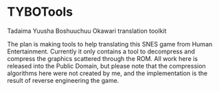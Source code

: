 # TYBOTools
Tadaima Yuusha Boshuuchuu Okawari translation toolkit

The plan is making tools to help translating this SNES game from Human Entertainment.
Currently it only contains a tool to decompress and compress the graphics scattered through the ROM.
All work here is released into the Public Domain, but please note that the compression algorithms here were not created by me, and the implementation is the result of reverse engineering the game.
